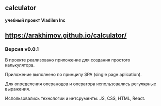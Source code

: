 ## calculator

#### учебный проект Vladilen Inc

## https://arakhimov.github.io/calculator/

### Версия v0.0.1

В проекте реализовано приложение для создания простого калькулятора.

Приложение выполнено по принципу SPA (single page aplication).

Для определения операнодов и оператора использовались регулярные выражения.

Использовались технологии и интсрументы:
JS, CSS, HTML, React.
